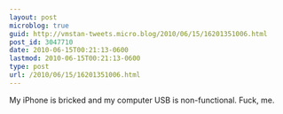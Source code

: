 ```yaml
---
layout: post
microblog: true
guid: http://vmstan-tweets.micro.blog/2010/06/15/16201351006.html
post_id: 3047710
date: 2010-06-15T00:21:13-0600
lastmod: 2010-06-15T00:21:13-0600
type: post
url: /2010/06/15/16201351006.html
---
```

My iPhone is bricked and my computer USB is non-functional. Fuck, me.
